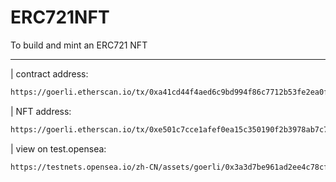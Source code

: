 # ERC721NFT

To build and mint an ERC721 NFT

---

| contract address:
```bash
https://goerli.etherscan.io/tx/0xa41cd44f4aed6c9bd994f86c7712b53fe2ea0f6d188f6a921f6059dd29d795f2
```

| NFT address: 
```bash
https://goerli.etherscan.io/tx/0xe501c7cce1afef0ea15c350190f2b3978ab7c74d98b0f41165d7a2b92657531a
```

| view on test.opensea:

```bash
https://testnets.opensea.io/zh-CN/assets/goerli/0x3a3d7be961ad2ee4c78cfe55605db0c43f82e716/0
```
